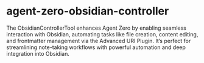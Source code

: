 # agent-zero-obsidian-controller
The ObsidianControllerTool enhances Agent Zero by enabling seamless interaction with Obsidian, automating tasks like file creation, content editing, and frontmatter management via the Advanced URI Plugin. It’s perfect for streamlining note-taking workflows with powerful automation and deep integration into Obsidian.
